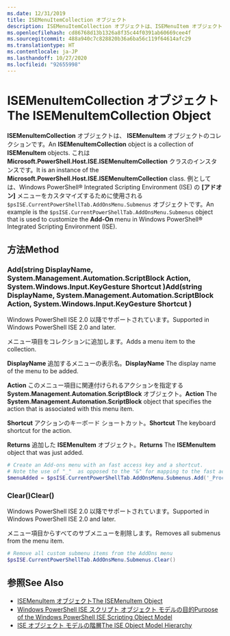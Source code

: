 ```yaml
---
ms.date: 12/31/2019
title: ISEMenuItemCollection オブジェクト
description: ISEMenuItemCollection オブジェクトは、ISEMenuItem オブジェクトのコレクションです。
ms.openlocfilehash: cd86768d13b1326a8f35c44f0391ab60669cee4f
ms.sourcegitcommit: 488a940c7c828820b36a6ba56c119f64614afc29
ms.translationtype: HT
ms.contentlocale: ja-JP
ms.lasthandoff: 10/27/2020
ms.locfileid: "92655998"
---
```

# <a name="the-isemenuitemcollection-object"></a><span data-ttu-id="93ee6-103">ISEMenuItemCollection オブジェクト</span><span class="sxs-lookup"><span data-stu-id="93ee6-103">The ISEMenuItemCollection Object</span></span>

<span data-ttu-id="93ee6-104">**ISEMenuItemCollection** オブジェクトは、 **ISEMenuItem** オブジェクトのコレクションです。</span><span class="sxs-lookup"><span data-stu-id="93ee6-104">An **ISEMenuItemCollection** object is a collection of **ISEMenuItem** objects.</span></span> <span data-ttu-id="93ee6-105">これは **Microsoft.PowerShell.Host.ISE.ISEMenuItemCollection** クラスのインスタンスです。</span><span class="sxs-lookup"><span data-stu-id="93ee6-105">It is an instance of the **Microsoft.PowerShell.Host.ISE.ISEMenuItemCollection** class.</span></span> <span data-ttu-id="93ee6-106">例としては、Windows PowerShell&reg; Integrated Scripting Environment (ISE) の **[アドオン]** メニューをカスタマイズするために使用される `$psISE.CurrentPowerShellTab.AddOnsMenu.Submenus` オブジェクトです。</span><span class="sxs-lookup"><span data-stu-id="93ee6-106">An example is the `$psISE.CurrentPowerShellTab.AddOnsMenu.Submenus` object that is used to customize the **Add-On** menu in Windows PowerShell&reg; Integrated Scripting Environment (ISE).</span></span>

## <a name="method"></a><span data-ttu-id="93ee6-107">方法</span><span class="sxs-lookup"><span data-stu-id="93ee6-107">Method</span></span>

### <a name="addstring-displayname-systemmanagementautomationscriptblock-action-systemwindowsinputkeygesture-shortcut-"></a><span data-ttu-id="93ee6-108">Add\(string DisplayName, System.Management.Automation.ScriptBlock Action, System.Windows.Input.KeyGesture Shortcut \)</span><span class="sxs-lookup"><span data-stu-id="93ee6-108">Add\(string DisplayName, System.Management.Automation.ScriptBlock Action, System.Windows.Input.KeyGesture Shortcut \)</span></span>

<span data-ttu-id="93ee6-109">Windows PowerShell ISE 2.0 以降でサポートされています。</span><span class="sxs-lookup"><span data-stu-id="93ee6-109">Supported in Windows PowerShell ISE 2.0 and later.</span></span>

<span data-ttu-id="93ee6-110">メニュー項目をコレクションに追加します。</span><span class="sxs-lookup"><span data-stu-id="93ee6-110">Adds a menu item to the collection.</span></span>

<span data-ttu-id="93ee6-111">**DisplayName** 追加するメニューの表示名。</span><span class="sxs-lookup"><span data-stu-id="93ee6-111">**DisplayName** The display name of the menu to be added.</span></span>

<span data-ttu-id="93ee6-112">**Action** このメニュー項目に関連付けられるアクションを指定する **System.Management.Automation.ScriptBlock** オブジェクト。</span><span class="sxs-lookup"><span data-stu-id="93ee6-112">**Action** The **System.Management.Automation.ScriptBlock** object that specifies the action that is associated with this menu item.</span></span>

<span data-ttu-id="93ee6-113">**Shortcut** アクションのキーボード ショートカット。</span><span class="sxs-lookup"><span data-stu-id="93ee6-113">**Shortcut** The keyboard shortcut for the action.</span></span>

<span data-ttu-id="93ee6-114">**Returns** 追加した **ISEMenuItem** オブジェクト。</span><span class="sxs-lookup"><span data-stu-id="93ee6-114">**Returns** The **ISEMenuItem** object that was just added.</span></span>

```powershell
# Create an Add-ons menu with an fast access key and a shortcut.
# Note the use of "_"  as opposed to the "&" for mapping to the fast access key letter for the menu item.
$menuAdded = $psISE.CurrentPowerShellTab.AddOnsMenu.Submenus.Add('_Process', {Get-Process}, 'Alt+P')
```

### <a name="clear"></a><span data-ttu-id="93ee6-115">Clear\(\)</span><span class="sxs-lookup"><span data-stu-id="93ee6-115">Clear\(\)</span></span>

<span data-ttu-id="93ee6-116">Windows PowerShell ISE 2.0 以降でサポートされています。</span><span class="sxs-lookup"><span data-stu-id="93ee6-116">Supported in Windows PowerShell ISE 2.0 and later.</span></span>

<span data-ttu-id="93ee6-117">メニュー項目からすべてのサブメニューを削除します。</span><span class="sxs-lookup"><span data-stu-id="93ee6-117">Removes all submenus from the menu item.</span></span>

```powershell
# Remove all custom submenu items from the AddOns menu
$psISE.CurrentPowerShellTab.AddOnsMenu.Submenus.Clear()
```

## <a name="see-also"></a><span data-ttu-id="93ee6-118">参照</span><span class="sxs-lookup"><span data-stu-id="93ee6-118">See Also</span></span>

- [<span data-ttu-id="93ee6-119">ISEMenuItem オブジェクト</span><span class="sxs-lookup"><span data-stu-id="93ee6-119">The ISEMenuItem Object</span></span>](The-ISEMenuItem-Object.md)
- [<span data-ttu-id="93ee6-120">Windows PowerShell ISE スクリプト オブジェクト モデルの目的</span><span class="sxs-lookup"><span data-stu-id="93ee6-120">Purpose of the Windows PowerShell ISE Scripting Object Model</span></span>](Purpose-of-the-Windows-PowerShell-ISE-Scripting-Object-Model.md)
- [<span data-ttu-id="93ee6-121">ISE オブジェクト モデルの階層</span><span class="sxs-lookup"><span data-stu-id="93ee6-121">The ISE Object Model Hierarchy</span></span>](The-ISE-Object-Model-Hierarchy.md)
